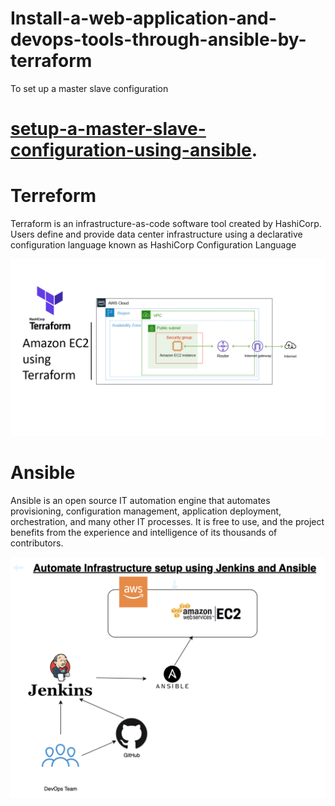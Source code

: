 # Install-a-web-application-and-devops-tools-through-ansible-by-terraform
To set up a master slave configuration

# **[setup-a-master-slave-configuration-using-ansible](https://github.com/Kabilan2370/setup-a-master-slave-configuration-using-ansible).**
# Terreform
Terraform is an infrastructure-as-code software tool created by HashiCorp. Users define and provide data center infrastructure using a 
declarative configuration language known as HashiCorp Configuration Language

![Alt text](/Terraform/Terra.webp)

# Ansible
Ansible is an open source IT automation engine that automates provisioning, configuration management, application deployment, orchestration, 
 and many other IT processes. It is free to use, and the project benefits from the experience and intelligence of its thousands of contributors.

![Alt text](/Ansible_code/ansi.png)

